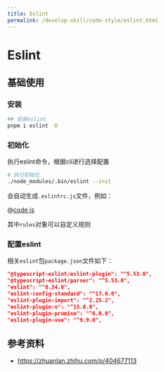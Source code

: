 ```yaml
---
title: Eslint
permalink: /develop-skill/code-style/eslint.html
---
```

# Eslint

## 基础使用

### 安装

```bash
## 安装eslint
pnpm i eslint -D
```

### 初始化

执行eslint命令，根据cli进行选择配置

```bash
# 执行初始化
./node_modules/.bin/eslint --init
```

会自动生成`.eslintrc.js`文件，例如：

@[code js](~/.eslintrc.js)

其中`rules`对象可以自定义规则

### 配置eslint

相关`eslint`包`package.json`文件如下：

```package.json
"@typescript-eslint/eslint-plugin": "^5.53.0",
"@typescript-eslint/parser": "^5.53.0",
"eslint": "^8.34.0",
"eslint-config-standard": "^17.0.0",
"eslint-plugin-import": "^2.25.2",
"eslint-plugin-n": "^15.0.0",
"eslint-plugin-promise": "^6.0.0",
"eslint-plugin-vue": "^9.9.0",
```

## 参考资料

- <https://zhuanlan.zhihu.com/p/404677113>
